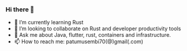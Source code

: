 ### Hi there 👋

- 🌱 I’m currently learning Rust
- 👯 I’m looking to collaborate on Rust and developer productivity tools
- 💬 Ask me about Java, flutter, rust, containers and infrastructure.
- 📫 How to reach me: patumusembi70(@)gmail(.com)
